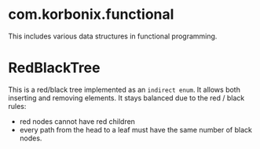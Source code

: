 # com.korbonix.functional

This includes various data structures in functional programming.

# RedBlackTree

This is a red/black tree implemented as an `indirect enum`. It allows both inserting and removing elements. It stays balanced due to the red / black rules:

- red nodes cannot have red children
- every path from the head to a leaf must have the same number of black nodes.
